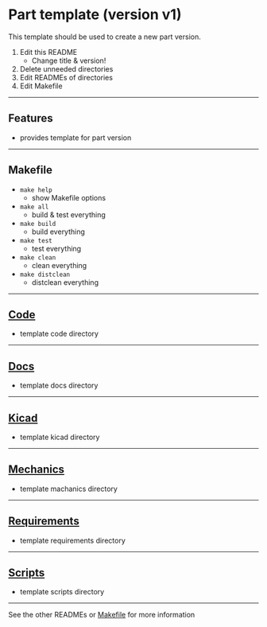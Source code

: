 <!-- Part <TITLE> (version <VERSION>) -->
# Part template (version v1)

<!-- SHORT DESCRIPTION -->
This template should be used to create a new part version.
1. Edit this README
   - Change title & version!
2. Delete unneeded directories
3. Edit READMEs of directories
4. Edit Makefile

---
## Features
<!-- LIST OF FEATURES -->
- provides template for part version

---
## Makefile
<!-- LIST OF MAKEFILE TARGETS -->
- `make help`
  - show Makefile options
- `make all`
  - build & test everything
- `make build`
  - build everything
- `make test`
  - test everything
- `make clean`
  - clean everything
- `make distclean`
  - distclean everything

----
## [Code](./code/)
<!-- WHAT KIND OF CODE?  -->
<!-- FIRMWARE? SOFTWARE? -->
<!-- WHAT DOES IT DO?    -->
- template code directory

----
## [Docs](./docs/)
<!-- WHAT KIND OF DOCUMENTS?                   -->
<!-- DATASHEETS? DOCUMENTATION? AUTOGENERATED? -->
- template docs directory

---
## [Kicad](./kicad/)
<!-- WHAT KIND OF KICAD PROJECTS?  -->
<!-- SCHEMATICS? PCBS? SIMULATION? -->
- template kicad directory

---
## [Mechanics](./mechanics/)
<!-- WHAT KIND OF MECHANICS?                -->
<!-- 3D-PRINTED PARTS? METAL CONSTRUCTIONS? -->
- template machanics directory

---
## [Requirements](./requirements/)
<!-- WHAT KIND OF REQUIREMENTS?                    -->
<!-- MEDICAL? MECHANICAL? ELECTRICAL? ENVIRONMENT? -->
- template requirements directory

---
## [Scripts](./scripts/)
<!-- WHAT KIND OF HELPER SCRIPTS? -->
<!-- WHAT DO THEY HELP WITH?      -->
- template scripts directory

---
See the other READMEs or [Makefile](./Makefile) for more information